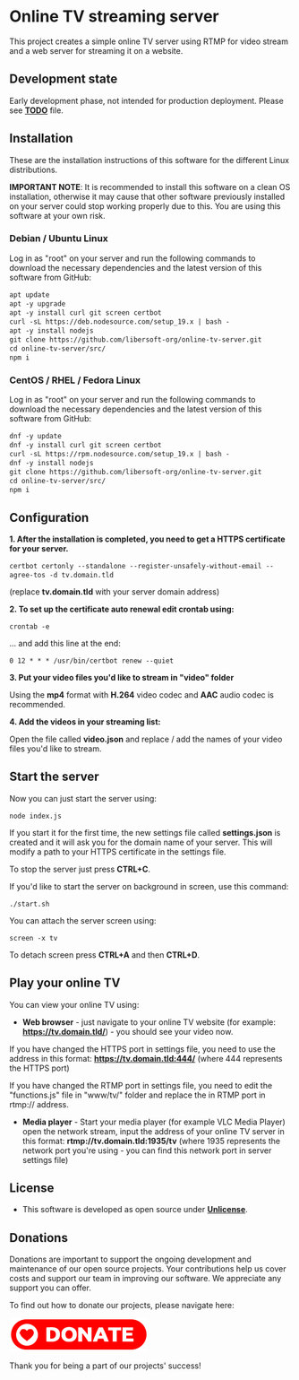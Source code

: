 # Online TV streaming server

This project creates a simple online TV server using RTMP for video stream and a web server for streaming it on a website.

## Development state

Early development phase, not intended for production deployment. Please see [**TODO**](./TODO.md) file.

## Installation

These are the installation instructions of this software for the different Linux distributions.

**IMPORTANT NOTE**: It is recommended to install this software on a clean OS installation, otherwise it may cause that other software previously installed on your server could stop working properly due to this. You are using this software at your own risk.

### Debian / Ubuntu Linux

Log in as "root" on your server and run the following commands to download the necessary dependencies and the latest version of this software from GitHub:

```console
apt update
apt -y upgrade
apt -y install curl git screen certbot
curl -sL https://deb.nodesource.com/setup_19.x | bash -
apt -y install nodejs
git clone https://github.com/libersoft-org/online-tv-server.git
cd online-tv-server/src/
npm i
```

### CentOS / RHEL / Fedora Linux

Log in as "root" on your server and run the following commands to download the necessary dependencies and the latest version of this software from GitHub:

```console
dnf -y update
dnf -y install curl git screen certbot
curl -sL https://rpm.nodesource.com/setup_19.x | bash -
dnf -y install nodejs
git clone https://github.com/libersoft-org/online-tv-server.git
cd online-tv-server/src/
npm i
```

## Configuration

**1. After the installation is completed, you need to get a HTTPS certificate for your server.**

```console
certbot certonly --standalone --register-unsafely-without-email --agree-tos -d tv.domain.tld
```

(replace **tv.domain.tld** with your server domain address)

**2. To set up the certificate auto renewal edit crontab using:**

```console
crontab -e
```

... and add this line at the end:

```console
0 12 * * * /usr/bin/certbot renew --quiet
```

**3. Put your video files you'd like to stream in "video" folder**

Using the **mp4** format with **H.264** video codec and **AAC** audio codec is recommended.

**4. Add the videos in your streaming list:**

Open the file called **video.json** and replace / add the names of your video files you'd like to stream.

## Start the server

Now you can just start the server using:

```console
node index.js
```

If you start it for the first time, the new settings file called **settings.json** is created and it will ask you for the domain name of your server. This will modify a path to your HTTPS certificate in the settings file.

To stop the server just press **CTRL+C**.

If you'd like to start the server on background in screen, use this command:

```console
./start.sh
```

You can attach the server screen using:

```console
screen -x tv
```

To detach screen press **CTRL+A** and then **CTRL+D**.

## Play your online TV

You can view your online TV using:

- **Web browser** - just navigate to your online TV website (for example: **https://tv.domain.tld/**) - you should see your video now.

If you have changed the HTTPS port in settings file, you need to use the address in this format: **https://tv.domain.tld:444/** (where 444 represents the HTTPS port)

If you have changed the RTMP port in settings file, you need to edit the "functions.js" file in "www/tv/" folder and replace the in RTMP port in rtmp:// address.

- **Media player** - Start your media player (for example VLC Media Player) open the network stream, input the address of your online TV server in this format: **rtmp://tv.domain.tld:1935/tv** (where 1935 represents the network port you're using - you can find this network port in server settings file)

## License
- This software is developed as open source under [**Unlicense**](./LICENSE).

## Donations

Donations are important to support the ongoing development and maintenance of our open source projects. Your contributions help us cover costs and support our team in improving our software. We appreciate any support you can offer.

To find out how to donate our projects, please navigate here:

[![Donate](https://raw.githubusercontent.com/libersoft-org/documents/main/donate.png)](https://libersoft.org/donations)

Thank you for being a part of our projects' success!
